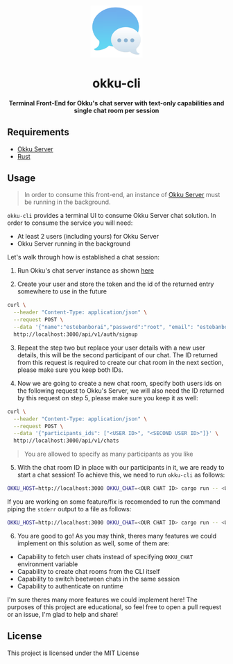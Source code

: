 <div>
  <div align="center" style="display: block; text-align: center;">
    <img src="https://raw.githubusercontent.com/EstebanBorai/okku-cli/main/docs/logo.png" height="120" width="120" />
  </div>
  <h1 align="center">okku-cli</h1>
  <h4 align="center">
    Terminal Front-End for Okku's chat server with text-only capabilities and single chat room per session
  </h4>
</div>

## Requirements

- [Okku Server](https://github.com/EstebanBorai/okku-server)
- [Rust](https://rustup.rs)


## Usage

> In order to consume this front-end, an instance of [Okku Server](https://github.com/EstebanBorai/okku-server) must be running in the background.

`okku-cli` provides a terminal UI to consume Okku Server chat solution. In order to consume the service
you will need:

- At least 2 users (including yours) for Okku Server
- Okku Server running in the background

Let's walk through how is established a chat session:

1. Run Okku's chat server instance as shown [here](https://github.com/EstebanBorai/okku-server#getting-started)

2. Create your user and store the token and the id of the returned entry somewhere to use in the future

```sh
curl \
  --header "Content-Type: application/json" \
  --request POST \
  --data '{"name":"estebanborai","password":"root", "email": "estebanborai@okku.com"}' \
  http://localhost:3000/api/v1/auth/signup
```

3. Repeat the step two but replace your user details with a new user details, this
will be the second participant of our chat. The ID returned from this request is
required to create our chat room in the next section, please make sure you keep both
IDs.

4. Now we are going to create a new chat room, specify both users ids on the following
request to Okku's Server, we will also need the ID returned by this request on step 5,
please make sure you keep it as well:

```sh
curl \
  --header "Content-Type: application/json" \
  --request POST \
  --data '{"participants_ids": ["<USER ID>", "<SECOND USER ID>"]}' \
  http://localhost:3000/api/v1/chats
```

> You are allowed to specify as many participants as you like

5. With the chat room ID in place with our participants in it, we are ready to start
a chat session! To achieve this, we need to run `okku-cli` as follows:

```sh
OKKU_HOST=http://localhost:3000 OKKU_CHAT=<OUR CHAT ID> cargo run -- <USERNAME> <PASSWORD>
```

If you are working on some feature/fix is recomended to run the command piping the `stderr` output
to a file as follows:

```sh
OKKU_HOST=http://localhost:3000 OKKU_CHAT=<OUR CHAT ID> cargo run -- <USERNAME> <PASSWORD> 2> error.log
```

6. You are good to go! As you may think, theres many features we could implement on this solution as well,
some of them are:

- Capability to fetch user chats instead of specifying `OKKU_CHAT` environment variable
- Capability to create chat rooms from the CLI itself
- Capability to switch beetween chats in the same session
- Capability to authenticate on runtime

I'm sure theres many more features we could implement here! The purposes of this project are
educational, so feel free to open a pull request or an issue, I'm glad to help and share!

## License

This project is licensed under the MIT License

